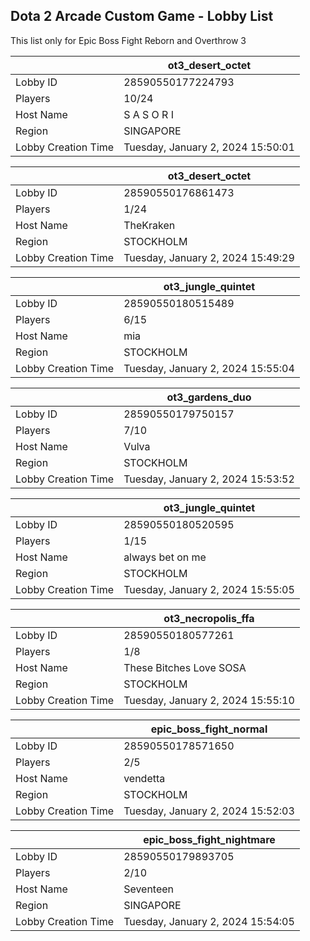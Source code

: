 ## Dota 2 Arcade Custom Game - Lobby List

This list only for Epic Boss Fight Reborn and Overthrow 3

|  | ot3_desert_octet |
| ------ | ------ |
| Lobby ID | 28590550177224793 |
| Players | 10/24 |
| Host Name | S A S O R I |
| Region | SINGAPORE |
| Lobby Creation Time | Tuesday, January 2, 2024 15:50:01 |


|  | ot3_desert_octet |
| ------ | ------ |
| Lobby ID | 28590550176861473 |
| Players | 1/24 |
| Host Name | TheKraken |
| Region | STOCKHOLM |
| Lobby Creation Time | Tuesday, January 2, 2024 15:49:29 |


|  | ot3_jungle_quintet |
| ------ | ------ |
| Lobby ID | 28590550180515489 |
| Players | 6/15 |
| Host Name | mia |
| Region | STOCKHOLM |
| Lobby Creation Time | Tuesday, January 2, 2024 15:55:04 |


|  | ot3_gardens_duo |
| ------ | ------ |
| Lobby ID | 28590550179750157 |
| Players | 7/10 |
| Host Name | Vulva |
| Region | STOCKHOLM |
| Lobby Creation Time | Tuesday, January 2, 2024 15:53:52 |


|  | ot3_jungle_quintet |
| ------ | ------ |
| Lobby ID | 28590550180520595 |
| Players | 1/15 |
| Host Name | always bet on me |
| Region | STOCKHOLM |
| Lobby Creation Time | Tuesday, January 2, 2024 15:55:05 |


|  | ot3_necropolis_ffa |
| ------ | ------ |
| Lobby ID | 28590550180577261 |
| Players | 1/8 |
| Host Name | These Bitches Love SOSA |
| Region | STOCKHOLM |
| Lobby Creation Time | Tuesday, January 2, 2024 15:55:10 |


|  | epic_boss_fight_normal |
| ------ | ------ |
| Lobby ID | 28590550178571650 |
| Players | 2/5 |
| Host Name | vendetta |
| Region | STOCKHOLM |
| Lobby Creation Time | Tuesday, January 2, 2024 15:52:03 |


|  | epic_boss_fight_nightmare |
| ------ | ------ |
| Lobby ID | 28590550179893705 |
| Players | 2/10 |
| Host Name | Seventeen |
| Region | SINGAPORE |
| Lobby Creation Time | Tuesday, January 2, 2024 15:54:05 |



